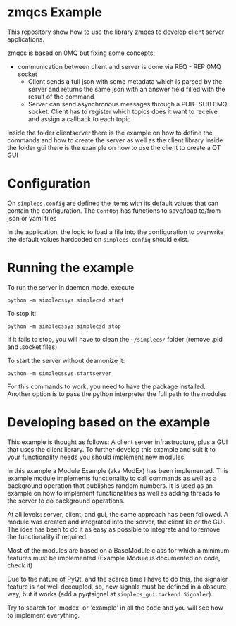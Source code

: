 # zmqcs Example

This repository show how to use the library zmqcs to develop client server applications.

zmqcs is based on 0MQ but fixing some concepts:
 - communication between client and server is done via REQ - REP 0MQ socket
    - Client sends a full json with some metadata which is parsed by the server and returns the same json with an answer field filled with the result of the command
    - Server can send asynchronous messages through a PUB- SUB 0MQ socket. Client has to register which topics does it want to receive and assign a callback to each topic
    
Inside the folder clientserver there is the example on how to define the commands and how to create the server as well as the client library
Inside the folder gui there is the example on how to use the client to create a QT GUI


# Configuration

On `simplecs.config` are defined the items with its default values that can contain the configuration. The `ConfObj` has functions to save/load to/from json or yaml files

In the application, the logic to load a file into the configuration to overwrite the default values hardcoded on `simplecs.config` should exist.

# Running the example

To run the server in daemon mode, execute 

   `python -m simplecssys.simplecsd start  
   `
   
To stop it:

   `python -m simplecssys.simplecsd stop  
   `

If it fails to stop, you will have to clean the `~/simplecs/` folder (remove .pid and .socket files)

To start the server without deamonize it:

   `python -m simplecssys.startserver  
   `

For this commands to work, you need to have the package installed. Another option is to pass the python interpreter the full path to the modules

# Developing based on the example

This example is thought as follows: A client server infrastructure, plus a GUI that uses the client library. To further develop this example and suit it to your functionality needs you should implement new modules.

In this example a Module Example (aka ModEx) has been implemented. This example module implements functionality to call commands as well as a background operation that publishes random numbers. It is used as an example on how to implement functionalities as well as adding threads to the server to do background operations.

At all levels: server, client, and gui, the same approach has been followed. A module was created and integrated into the server, the client lib or the GUI. The idea has been to do it as easy as possible to integrate and to remove the functionality if required.

Most of the modules are based on a BaseModule class for which a minimum features must be implemented (Example Module is documented on code, check it)

Due to the nature of PyQt, and the scarce time I have to do this, the signaler feature is not well decoupled, so, new signals must be defined in a obscure way, but it works (add a pyqtsignal at `simplecs_gui.backend.Signaler`). 

Try to search for 'modex' or 'example' in all the code and you will see how to implement everything.